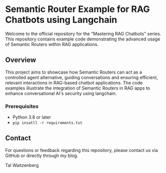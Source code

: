 # Semantic Router Example for RAG Chatbots using Langchain

Welcome to the official repository for the "Mastering RAG Chatbots" series. This repository contains example code demonstrating the advanced usage of Semantic Routers within RAG applications.

## Overview

This project aims to showcase how Semantic Routers can act as a controlled agent alternative, guiding conversations and ensuring efficient, relevant interactions in RAG-based chatbot applications. The code examples illustrate the integration of Semantic Routers in RAG apps to enhance conversational AI's security using langchain.

### Prerequisites

- Python 3.8 or later
- `pip insatll -r requirements.txt`

## Contact
For questions or feedback regarding this repository, please contact us via GitHub or directly through my blog.

Tal Waitzenberg